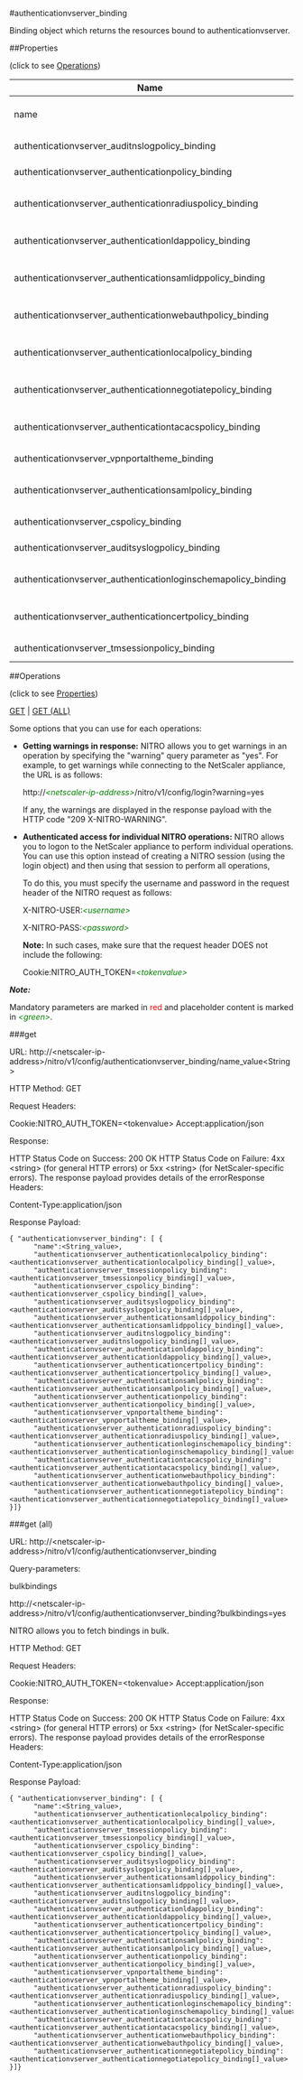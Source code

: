 #authenticationvserver_binding

Binding object which returns the resources bound to authenticationvserver.


##Properties 
<span>(click to see [Operations](#operations))</span>


<table><thead><tr><th>Name</th><th> Data Type</th><th> Permissions</th><th>Description</th></tr></thead><tbody><tr><td>name</td><td>&lt;String></td><td>Read-write</td><td>Name of the authentication virtual server.&lt;br>Minimum length = 1</td><tr><tr><td>authenticationvserver_auditnslogpolicy_binding</td><td>&lt;authenticationvserver_auditnslogpolicy_binding[]></td><td>Read-only</td><td>auditnslogpolicy that can be bound to authenticationvserver.</td><tr><tr><td>authenticationvserver_authenticationpolicy_binding</td><td>&lt;authenticationvserver_authenticationpolicy_binding[]></td><td>Read-only</td><td>authenticationpolicy that can be bound to authenticationvserver.</td><tr><tr><td>authenticationvserver_authenticationradiuspolicy_binding</td><td>&lt;authenticationvserver_authenticationradiuspolicy_binding[]></td><td>Read-only</td><td>authenticationradiuspolicy that can be bound to authenticationvserver.</td><tr><tr><td>authenticationvserver_authenticationldappolicy_binding</td><td>&lt;authenticationvserver_authenticationldappolicy_binding[]></td><td>Read-only</td><td>authenticationldappolicy that can be bound to authenticationvserver.</td><tr><tr><td>authenticationvserver_authenticationsamlidppolicy_binding</td><td>&lt;authenticationvserver_authenticationsamlidppolicy_binding[]></td><td>Read-only</td><td>authenticationsamlidppolicy that can be bound to authenticationvserver.</td><tr><tr><td>authenticationvserver_authenticationwebauthpolicy_binding</td><td>&lt;authenticationvserver_authenticationwebauthpolicy_binding[]></td><td>Read-only</td><td>authenticationwebauthpolicy that can be bound to authenticationvserver.</td><tr><tr><td>authenticationvserver_authenticationlocalpolicy_binding</td><td>&lt;authenticationvserver_authenticationlocalpolicy_binding[]></td><td>Read-only</td><td>authenticationlocalpolicy that can be bound to authenticationvserver.</td><tr><tr><td>authenticationvserver_authenticationnegotiatepolicy_binding</td><td>&lt;authenticationvserver_authenticationnegotiatepolicy_binding[]></td><td>Read-only</td><td>authenticationnegotiatepolicy that can be bound to authenticationvserver.</td><tr><tr><td>authenticationvserver_authenticationtacacspolicy_binding</td><td>&lt;authenticationvserver_authenticationtacacspolicy_binding[]></td><td>Read-only</td><td>authenticationtacacspolicy that can be bound to authenticationvserver.</td><tr><tr><td>authenticationvserver_vpnportaltheme_binding</td><td>&lt;authenticationvserver_vpnportaltheme_binding[]></td><td>Read-only</td><td>vpnportaltheme that can be bound to authenticationvserver.</td><tr><tr><td>authenticationvserver_authenticationsamlpolicy_binding</td><td>&lt;authenticationvserver_authenticationsamlpolicy_binding[]></td><td>Read-only</td><td>authenticationsamlpolicy that can be bound to authenticationvserver.</td><tr><tr><td>authenticationvserver_cspolicy_binding</td><td>&lt;authenticationvserver_cspolicy_binding[]></td><td>Read-only</td><td>cspolicy that can be bound to authenticationvserver.</td><tr><tr><td>authenticationvserver_auditsyslogpolicy_binding</td><td>&lt;authenticationvserver_auditsyslogpolicy_binding[]></td><td>Read-only</td><td>auditsyslogpolicy that can be bound to authenticationvserver.</td><tr><tr><td>authenticationvserver_authenticationloginschemapolicy_binding</td><td>&lt;authenticationvserver_authenticationloginschemapolicy_binding[]></td><td>Read-only</td><td>authenticationloginschemapolicy that can be bound to authenticationvserver.</td><tr><tr><td>authenticationvserver_authenticationcertpolicy_binding</td><td>&lt;authenticationvserver_authenticationcertpolicy_binding[]></td><td>Read-only</td><td>authenticationcertpolicy that can be bound to authenticationvserver.</td><tr><tr><td>authenticationvserver_tmsessionpolicy_binding</td><td>&lt;authenticationvserver_tmsessionpolicy_binding[]></td><td>Read-only</td><td>tmsessionpolicy that can be bound to authenticationvserver.</td><tr></tbody></table>
##Operations 
<span>(click to see [Properties](#properties))</span>


[GET](#get) | [GET (ALL)](#get-(all))


Some options that you can use for each operations:
<ul><li><p><b>Getting warnings in response:</b> NITRO allows you to get warnings in an operation by specifying the "warning" query parameter as "yes". For example, to get warnings while connecting to the NetScaler appliance, the URL is as follows:</p><p>http://<span style="color:green;font-style:italic;">&lt;netscaler-ip-address&gt;</span>/nitro/v1/config/login?warning=yes</p><p>If any, the warnings are displayed in the response payload with the HTTP code "209 X-NITRO-WARNING".</p></li><li><p><b>Authenticated access for individual NITRO operations:</b> NITRO allows you to logon to the NetScaler appliance to perform individual operations. You can use this option instead of creating a NITRO session (using the login object) and then using that session to perform all operations,</p><p>To do this, you must specify the username and password in the request header of the NITRO request as follows:</p><p>X-NITRO-USER:<span style="color:green;font-style:italic;">&lt;username&gt;</span></p><p>X-NITRO-PASS:<span style="color:green;font-style:italic;">&lt;password&gt;</span></p><p><b>Note:</b> In such cases, make sure that the request header DOES not include the following:</p><p>Cookie:NITRO_AUTH_TOKEN=<span style="color:green;font-style:italic;">&lt;tokenvalue&gt;</span></p></li></ul>



***Note:*** 
Mandatory parameters are marked in <span style="color:#FF0000;">red</span> and placeholder content is marked in <span style="color:green;font-style:italic">&lt;green&gt;</span>.

###get



URL: http://&lt;netscaler-ip-address&gt;/nitro/v1/config/authenticationvserver_binding/name_value&lt;String&gt;
HTTP Method: GET
Request Headers:

Cookie:NITRO_AUTH_TOKEN=&lt;tokenvalue&gt;Accept:application/json

Response:
HTTP Status Code on Success: 200 OKHTTP Status Code on Failure: 4xx &lt;string&gt; (for general HTTP errors) or 5xx &lt;string&gt; (for NetScaler-specific errors). The response payload provides details of the errorResponse Headers:

Content-Type:application/json

Response Payload: ```{ "authenticationvserver_binding": [ {      "name":<String_value>,      "authenticationvserver_authenticationlocalpolicy_binding":<authenticationvserver_authenticationlocalpolicy_binding[]_value>,      "authenticationvserver_tmsessionpolicy_binding":<authenticationvserver_tmsessionpolicy_binding[]_value>,      "authenticationvserver_cspolicy_binding":<authenticationvserver_cspolicy_binding[]_value>,      "authenticationvserver_auditsyslogpolicy_binding":<authenticationvserver_auditsyslogpolicy_binding[]_value>,      "authenticationvserver_authenticationsamlidppolicy_binding":<authenticationvserver_authenticationsamlidppolicy_binding[]_value>,      "authenticationvserver_auditnslogpolicy_binding":<authenticationvserver_auditnslogpolicy_binding[]_value>,      "authenticationvserver_authenticationldappolicy_binding":<authenticationvserver_authenticationldappolicy_binding[]_value>,      "authenticationvserver_authenticationcertpolicy_binding":<authenticationvserver_authenticationcertpolicy_binding[]_value>,      "authenticationvserver_authenticationsamlpolicy_binding":<authenticationvserver_authenticationsamlpolicy_binding[]_value>,      "authenticationvserver_authenticationpolicy_binding":<authenticationvserver_authenticationpolicy_binding[]_value>,      "authenticationvserver_vpnportaltheme_binding":<authenticationvserver_vpnportaltheme_binding[]_value>,      "authenticationvserver_authenticationradiuspolicy_binding":<authenticationvserver_authenticationradiuspolicy_binding[]_value>,      "authenticationvserver_authenticationloginschemapolicy_binding":<authenticationvserver_authenticationloginschemapolicy_binding[]_value>,      "authenticationvserver_authenticationtacacspolicy_binding":<authenticationvserver_authenticationtacacspolicy_binding[]_value>,      "authenticationvserver_authenticationwebauthpolicy_binding":<authenticationvserver_authenticationwebauthpolicy_binding[]_value>,      "authenticationvserver_authenticationnegotiatepolicy_binding":<authenticationvserver_authenticationnegotiatepolicy_binding[]_value>}]}```



###get (all)



URL: http://&lt;netscaler-ip-address&gt;/nitro/v1/config/authenticationvserver_binding
Query-parameters:
bulkbindings
http://&lt;netscaler-ip-address&gt;/nitro/v1/config/authenticationvserver_binding?bulkbindings=yes
NITRO allows you to fetch bindings in bulk.



HTTP Method: GET
Request Headers:

Cookie:NITRO_AUTH_TOKEN=&lt;tokenvalue&gt;Accept:application/json

Response:
HTTP Status Code on Success: 200 OKHTTP Status Code on Failure: 4xx &lt;string&gt; (for general HTTP errors) or 5xx &lt;string&gt; (for NetScaler-specific errors). The response payload provides details of the errorResponse Headers:

Content-Type:application/json

Response Payload: ```{ "authenticationvserver_binding": [ {      "name":<String_value>,      "authenticationvserver_authenticationlocalpolicy_binding":<authenticationvserver_authenticationlocalpolicy_binding[]_value>,      "authenticationvserver_tmsessionpolicy_binding":<authenticationvserver_tmsessionpolicy_binding[]_value>,      "authenticationvserver_cspolicy_binding":<authenticationvserver_cspolicy_binding[]_value>,      "authenticationvserver_auditsyslogpolicy_binding":<authenticationvserver_auditsyslogpolicy_binding[]_value>,      "authenticationvserver_authenticationsamlidppolicy_binding":<authenticationvserver_authenticationsamlidppolicy_binding[]_value>,      "authenticationvserver_auditnslogpolicy_binding":<authenticationvserver_auditnslogpolicy_binding[]_value>,      "authenticationvserver_authenticationldappolicy_binding":<authenticationvserver_authenticationldappolicy_binding[]_value>,      "authenticationvserver_authenticationcertpolicy_binding":<authenticationvserver_authenticationcertpolicy_binding[]_value>,      "authenticationvserver_authenticationsamlpolicy_binding":<authenticationvserver_authenticationsamlpolicy_binding[]_value>,      "authenticationvserver_authenticationpolicy_binding":<authenticationvserver_authenticationpolicy_binding[]_value>,      "authenticationvserver_vpnportaltheme_binding":<authenticationvserver_vpnportaltheme_binding[]_value>,      "authenticationvserver_authenticationradiuspolicy_binding":<authenticationvserver_authenticationradiuspolicy_binding[]_value>,      "authenticationvserver_authenticationloginschemapolicy_binding":<authenticationvserver_authenticationloginschemapolicy_binding[]_value>,      "authenticationvserver_authenticationtacacspolicy_binding":<authenticationvserver_authenticationtacacspolicy_binding[]_value>,      "authenticationvserver_authenticationwebauthpolicy_binding":<authenticationvserver_authenticationwebauthpolicy_binding[]_value>,      "authenticationvserver_authenticationnegotiatepolicy_binding":<authenticationvserver_authenticationnegotiatepolicy_binding[]_value>}]}```



